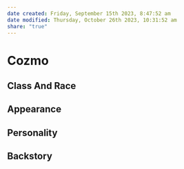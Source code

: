 ```yaml
---
date created: Friday, September 15th 2023, 8:47:52 am
date modified: Thursday, October 26th 2023, 10:31:52 am
share: "true"
---
```

# Cozmo
## Class And Race

## Appearance

## Personality

## Backstory
